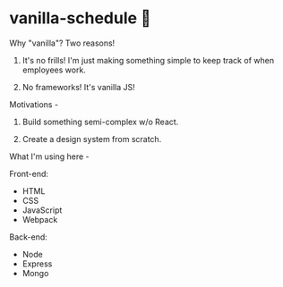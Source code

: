 # vanilla-schedule 🍦

Why "vanilla"? Two reasons!

1. It's no frills! I'm just making something simple to keep track of when employees work.

2. No frameworks! It's vanilla JS!

Motivations -

1. Build something semi-complex w/o React.

2. Create a design system from scratch.

What I'm using here -

Front-end:
- HTML
- CSS
- JavaScript
- Webpack

Back-end:
- Node
- Express
- Mongo
